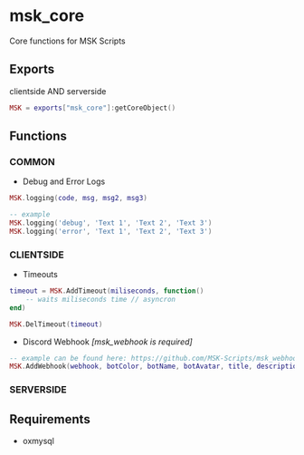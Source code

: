 # msk_core
Core functions for MSK Scripts

## Exports
clientside AND serverside
```lua
MSK = exports["msk_core"]:getCoreObject()
```

## Functions
### COMMON
* Debug and Error Logs
```lua
MSK.logging(code, msg, msg2, msg3)

-- example
MSK.logging('debug', 'Text 1', 'Text 2', 'Text 3')
MSK.logging('error', 'Text 1', 'Text 2', 'Text 3')
```
### CLIENTSIDE
* Timeouts
```lua
timeout = MSK.AddTimeout(miliseconds, function()
    -- waits miliseconds time // asyncron
end)

MSK.DelTimeout(timeout)
```
* Discord Webhook *[msk_webhook is required]*
```lua
-- example can be found here: https://github.com/MSK-Scripts/msk_webhook
MSK.AddWebhook(webhook, botColor, botName, botAvatar, title, description, fields, footer, time)
```
### SERVERSIDE

## Requirements
* oxmysql